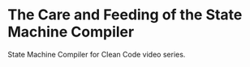 The Care and Feeding
of the
State Machine Compiler
======================

State Machine Compiler for Clean Code video series.
